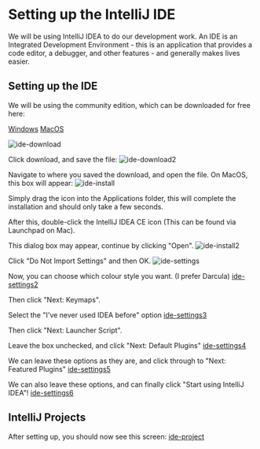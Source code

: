 # Setting up the IntelliJ IDE

We will be using IntelliJ IDEA to do our development work. An IDE is an Integrated Development Environment - this is an application that provides a code editor, a debugger, and other features - and generally makes lives easier.

## Setting up the IDE

We will be using the community edition, which can be downloaded for free here:

[Windows](https://www.jetbrains.com/idea/download/#section=windows)
[MacOS](https://www.jetbrains.com/idea/download/#section=mac)

![ide-download](assets/intelli-setup/ide-download.png)

Click download, and save the file:
![ide-download2](assets/intelli-setup/ide-download2.png)

Navigate to where you saved the download, and open the file.
On MacOS, this box will appear:
![ide-install](assets/intelli-setup/ide-install.png)

Simply drag the icon into the Applications folder, this will complete the installation and should only take a few seconds.

After this, double-click the IntelliJ IDEA CE icon (This can be found via Launchpad on Mac).

This dialog box may appear, continue by clicking "Open".
![ide-install2](assets/intelli-setup/ide-install2.png)

Click "Do Not Import Settings" and then OK.
![ide-settings](assets/intelli-setup/ide-settings.png)

Now, you can choose which colour style you want. (I prefer Darcula)
[ide-settings2](assets/intelli-setup/ide-settings2.png)

Then click "Next: Keymaps".

Select the "I've never used IDEA before" option
[ide-settings3](assets/intelli-setup/ide-settings3.png)

Then click "Next: Launcher Script".

Leave the box unchecked, and click "Next: Default Plugins"
[ide-settings4](assets/intelli-setup/ide-settings4.png)

We can leave these options as they are, and click through to "Next: Featured Plugins"
[ide-settings5](assets/intelli-setup/ide-settings5.png)

We can also leave these options, and can finally click "Start using IntelliJ IDEA"!
[ide-settings6](assets/intelli-setup/ide-settings6.png)

## IntelliJ Projects

After setting up, you should now see this screen:
[ide-project](assets/intelli-setup/ide-project.png)
